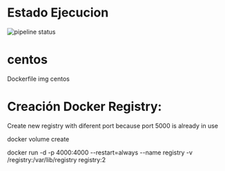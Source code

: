 # Estado Ejecucion
![pipeline status](http://integra.mon.es/dockerfile/centos/badges/master/pipeline.svg)

# centos

Dockerfile img centos


# Creación Docker Registry:
  Create new registry with diferent port because port 5000 is already in use

  docker volume create 
  
  docker run -d -p 4000:4000 --restart=always --name registry -v /registry:/var/lib/registry registry:2